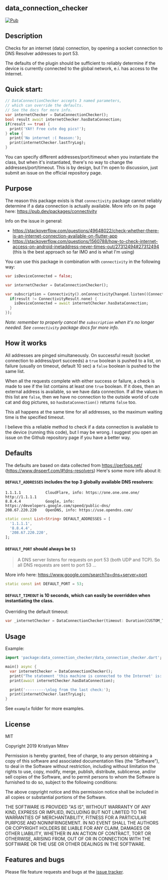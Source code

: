 ## data_connection_checker

[![Pub](https://img.shields.io/pub/v/data_connection_checker.svg)](https://pub.dev/packages/data_connection_checker)

## Description

Checks for an internet (data) connection, by opening a socket connection to DNS Resolver addresses to port 53.

The defaults of the plugin should be sufficient to reliably determine if
the device is currently connected to the global network, e.i. has access to the Internet.

## Quick start:

```dart
// DataConnectionChecker accepts 3 named parameters,
// which can override the defaults.
// See the docs for more info.
var internetChecker = DataConnectionChecker();
bool result await internetChecker.hasDataConnection;
if(result == true) {
  print('YAY! Free cute dog pics!');
} else {
  print('No internet :( Reason:');
  print(internetChecker.lastTryLog);
}
```

You can specify different addresses/port/timeout when you instantiate the class, but when it's instantiated, there's no way to change the addresses/port/timeout. This is by design, but I'm open to discussion, just submit an issue on the official repository page.

## Purpose

The reason this package exists is that `connectivity` package cannot reliably determine if a data connection is actually available. More info on its page here: https://pub.dev/packages/connectivity 

Info on the issue in general:
- https://stackoverflow.com/questions/49648022/check-whether-there-is-an-internet-connection-available-on-flutter-app
- https://stackoverflow.com/questions/1560788/how-to-check-internet-access-on-android-inetaddress-never-times-out/27312494#27312494 (this is the best approach so far IMO and is what I'm using)

You can use this package in combination with `connectivity` in the following way:

```dart
var isDeviceConnected = false;

var internetChecker = DataConnectionChecker();

var subscription = Connectivity().onConnectivityChanged.listen((ConnectivityResult result) async {
  if(result != ConnectivityResult.none) {
    isDeviceConnected = await internetChecker.hasDataConnection;
  }
});
```

*Note: remember to properly cancel the `subscription` when it's no longer needed. See `connectivity` package docs for more info.*

## How it works

All addresses are pinged simultaneously. On successful result (socket connection to address/port succeeds) a `true` boolean is pushed to a list, on failure (usually on timeout, default 10 sec) a `false` boolean is pushed to the same list.

When all the requests complete with either success or failure, a check is made to see if the list contains at least one `true` boolean. If it does, then an external address is available, so we have data connection. If all the values in this list are `false`, then we have no connection to the outside world of cute cat and dog pictures, so `hasDataConnection()` returns `false` too.

This all happens at the same time for all addresses, so the maximum waiting time is the specified timeout.

I believe this a reliable method to check if a data connection is available to the device (running this code), but I may be wrong. I suggest you open an issue on the Github repository page if you have a better way.

## Defaults

The defaults are based on data collected from https://perfops.net/ (https://www.dnsperf.com/#!dns-resolvers)
Here's some more info about it:

#### `DEFAULT_ADDRESSES` includes the top 3 globally available DNS resolvers:

```plain
1.1.1.1           CloudFlare, info: https://one.one.one.one/ http://1.1.1.1
8.8.4.4           Google, info: https://developers.google.com/speed/public-dns/
208.67.220.220    OpenDNS, info: https://use.opendns.com/
```

```dart
static const List<String> DEFAULT_ADDRESSES = [
  '1.1.1.1',
  '8.8.4.4',
  '208.67.220.220',
];
```

#### `DEFAULT_PORT` should always be `53`

>A DNS server listens for requests on port 53 (both UDP and TCP). So all DNS requests are sent to port 53 ...

More info here: https://www.google.com/search?q=dns+server+port


```dart
static const int DEFAULT_PORT = 53;
```

#### `DEFAULT_TIMEOUT` is 10 seconds, which can easily be overridden when instantiating the class.

Overriding the default timeout:

```dart
var _internetChecker = DataConnectionChecker(timeout: Duration(CUSTOM_TIMEOUT));
```

## Usage

Example:

```dart
import 'package:data_connection_checker/data_connection_checker.dart';

main() async {
  var internetChecker = DataConnectionChecker();
  print("The statement 'this machine is connected to the Internet' is: ");
  print(await internetChecker.hasDataConnection);

  print('---------\nlog from the last check:');
  print(internetChecker.lastTryLog);
}
```

See `example` folder for more examples.

## License

MIT

Copyright 2019 Kristiyan Mitev

Permission is hereby granted, free of charge, to any person obtaining a copy of this software and associated documentation files (the "Software"), to deal in the Software without restriction, including without limitation the rights to use, copy, modify, merge, publish, distribute, sublicense, and/or sell copies of the Software, and to permit persons to whom the Software is furnished to do so, subject to the following conditions:

The above copyright notice and this permission notice shall be included in all copies or substantial portions of the Software.

THE SOFTWARE IS PROVIDED "AS IS", WITHOUT WARRANTY OF ANY KIND, EXPRESS OR IMPLIED, INCLUDING BUT NOT LIMITED TO THE WARRANTIES OF MERCHANTABILITY, FITNESS FOR A PARTICULAR PURPOSE AND NONINFRINGEMENT. IN NO EVENT SHALL THE AUTHORS OR COPYRIGHT HOLDERS BE LIABLE FOR ANY CLAIM, DAMAGES OR OTHER LIABILITY, WHETHER IN AN ACTION OF CONTRACT, TORT OR OTHERWISE, ARISING FROM, OUT OF OR IN CONNECTION WITH THE SOFTWARE OR THE USE OR OTHER DEALINGS IN THE SOFTWARE.


## Features and bugs

Please file feature requests and bugs at the [issue tracker][tracker].

[tracker]: https://github.com/komapeb/data_connection_checker/issues